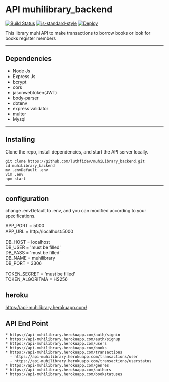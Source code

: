 # API muhilibrary_backend
 
[![Build Status](https://travis-ci.org/luthfidev/muhilibrary-backend.svg?branch=master)](https://travis-ci.org/luthfidev/muhilibrary-backend) [![js-standard-style](https://img.shields.io/badge/code%20style-standard-brightgreen.svg)](http://standardjs.com) [![Deploy](https://www.herokucdn.com/deploy/button.png)](https://heroku.com/deploy)


This library muhi API to make transactions to borrow books or look for books register members

***

## Dependencies

* Node Js
* Express Js
* bcrypt
* cors
* jasonwebtoken(JWT)
* body-parser
* dotenv
* express validator
* multer
* Mysql
  
***

## Installing

Clone the repo, install dependencies, and start the API server locally.

```shell
git clone https://github.com/luthfidev/muhiLibrary_backend.git
cd muhiLibrary_backend
mv .envDefault .env
vim .env
npm start
```
***

## configuration

change .envDefault to .env, and you can modified according to your specifications.

APP_PORT = 5000<br>
APP_URL = http://localhost:5000<br>
<br>
DB_HOST = localhost<br>
DB_USER = 'must be filled'<br>
DB_PASS = 'must be filled'<br>
DB_NAME = muhilibrary<br>
DB_PORT = 3306<br>
<br>
TOKEN_SECRET = 'must be filled'<br>
TOKEN_ALGORITMA = HS256<br>

## heroku
<https://api-muhilibrary.herokuapp.com/>

## API End Point

```shell
* https://api-muhilibrary.herokuapp.com/auth/signin
* https://api-muhilibrary.herokuapp.com/auth/signup
* https://api-muhilibrary.herokuapp.com/users 
* https://api-muhilibrary.herokuapp.com/books
* https://api-muhilibrary.herokuapp.com/transactions
  - https://api-muhilibrary.herokuapp.com/transactions/user
  - https://api-muhilibrary.herokuapp.com/transactions/userstatus
* https://api-muhilibrary.herokuapp.com/genres
* https://api-muhilibrary.herokuapp.com/authors
* https://api-muhilibrary.herokuapp.com/bookstatuses 
```
